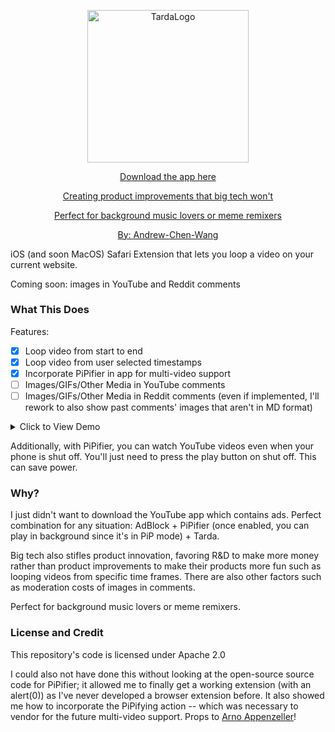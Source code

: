<p align="center">
  <img alt="TardaLogo" width="257.5" height="243.5" src="https://user-images.githubusercontent.com/60190294/146651345-a3db86be-cbf5-4400-aeeb-232deeb34352.png" />
</p>
<p align="center"><a href="https://apps.apple.com/us/app/tarda/id1601057188">Download the app here</p>
<p align="center">Creating product improvements that big tech won't</p>
<p align="center">Perfect for background music lovers or meme remixers</p>
<p align="center">
  By: <a href="https://github.com/Andrew-Chen-Wang/">Andrew-Chen-Wang</a>
</p>

iOS (and soon MacOS) Safari Extension
that lets you loop a video on your current website.

Coming soon: images in YouTube and Reddit comments

### What This Does

Features:
- [X] Loop video from start to end
- [X] Loop video from user selected timestamps
- [X] Incorporate PiPifier in app for multi-video support
- [ ] Images/GIFs/Other Media in YouTube comments
- [ ] Images/GIFs/Other Media in Reddit comments (even if implemented, I'll rework to also show past comments' images that aren't in MD format)

<details><summary>Click to View Demo</summary>

https://user-images.githubusercontent.com/60190294/146646158-3b700b45-30b5-412d-a55a-fe555390c62c.mov

<details><summary><sub>Old Demo</sub></summary>
  
https://user-images.githubusercontent.com/60190294/142752006-cff93fc5-ad84-4cb4-a7b5-2ba7277fb93a.mov

</details>
</details>
  
Additionally,  with PiPifier, you can watch YouTube videos even when
your phone is shut off. You'll just need to press the play button
on shut off. This can save power.

### Why?

I just didn't want to download the YouTube app which
contains ads. Perfect combination for any situation:
AdBlock + PiPifier (once enabled, you can play in 
background since it's in PiP mode) + Tarda.

Big tech also stifles product innovation, favoring R&D to make more
money rather than product improvements to make their products more fun such
as looping videos from specific time frames. There are also other factors
such as moderation costs of images in comments.

Perfect for background music lovers or meme remixers.

### License and Credit

This repository's code is licensed under Apache 2.0

I could also not have done this without looking at the open-source source
code for PiPifier; it allowed me to finally get a working extension
(with an alert(0)) as I've never developed a browser extension before.
It also showed me how to incorporate the PiPifying
action -- which was necessary to vendor for the future multi-video
support. Props to [Arno Appenzeller](https://github.com/arnoappenzeller)!
